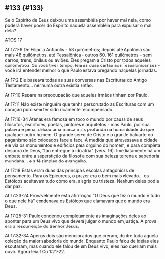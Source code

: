 ## #133 {#133}

Se o Espírito de Deus deixou uma assembléia por haver mal nela, como poderá haver poder do Espírito naquela assembléia para expulsar o mal dela?

ATOS 17

At 17:1-9 De Filipo a Anfipolis - 53 quilômetros; depois até Apolônia são mais 48 quilômetros, até Tessalônica - outros 60\. 161 quilômetros - sem carros, trens, ônibus ou aviões. Eles pregam a Cristo por todos aqueles quilômetros. Se você tiver tempo, leia as duas cartas aos Tessalonicenses - você irá entender melhor o que Paulo estava pregando naquelas jornadas.

At 17:2 Ele baseava todas as suas conversas nas Escrituras do Antigo Testamento... nenhuma outra existia então.

At 17:10 Repare na preocupação que aqueles irmãos tinham por Paulo.

At 17:11 Não existe ninguém que tenha perscrutado as Escrituras com um coração puro sem ter sido ricamente recompensado.

At 17:16-34 Atenas era famosa em todo o mundo por causa de seus filósofos, escritores, poetas, pintores e arquitetos - mas Paulo, por sua palavra e pena, deixou uma marca mais profunda na humanidade do que qualquer outro homem. O grande servo de Cristo e o grande baluarte do paganismo são colocados face a face. À medida que atravessava a cidade ele via os monumentos e edifícios para orgulho do homem, e para completa desonra de Deus, &quot;tão entregue à idolatria&quot; (vers. 16). Imediatamente há um embate entre a superstição da filosofia com sua beleza terrena e sabedoria mundana... e a fé simples do evangelho.

At 17:18 Estas eram duas das principais escolas antagônicas de pensamento. Para os Epicureus, o prazer era o bem mais elevado... os Estóicos aceitavam tudo como era, alegria ou tristeza. Nenhum deles podia dar paz.

At 17:23-24 Provavelmente esta afirmação &quot;O Deus que fez o mundo e tudo o que nele há&quot; condenava os Estóicos que clamavam que o mundo era Deus.

At 17:25-31 Paulo condenou completamente as imaginações deles ao apontar para um Deus vivo que deverá julgar o mundo em justiça. A prova era a ressurreição do Senhor Jesus.

At 17:32-34 Apenas dois são mencionados que creram, dentre toda aquela coleção da maior sabedoria do mundo. Enquanto Paulo falou de idéias eles escutaram, mas quando ele falou de um Deus vivo, eles não queriam mais ouvir. Agora leia 1 Co 1:21-22.
